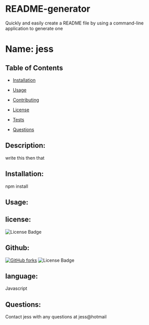 # README-generator
Quickly and easily create a README file by using a command-line application to generate one

# Name: jess
 
   ## Table of Contents
   * [Installation](#instalation)
        
   * [Usage](#usage)
        
   * [Contributing](#contributing)
        
   * [License](#license)
        
   * [Tests](#tests)
        
   * [Questions](#questions)
   
    
   ## Description:
   write this then that
   ## Installation:
   npm install
   
   ## Usage:
    
   ## license:
   ![License Badge](https://img.shields.io/static/v1?label=License&message=Apache&color=blue)
    
   ## Github:
   [![GitHub forks](https://img.shields.io/github/forks/badges/shields.svg?style=social&label=Fork&style=plastic)]()
  ![License Badge](https://img.shields.io/github/:jess@jess?label=Fork)
    
   ## language:
   Javascript
   ## Questions:
   Contact jess with any questions at jess@hotmail
